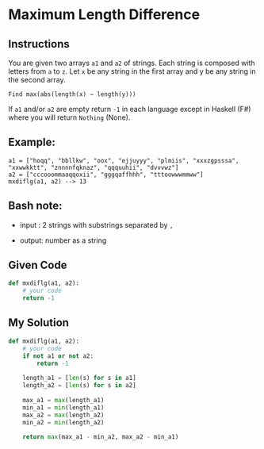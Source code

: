 # Maximum Length Difference

## Instructions

You are given two arrays `a1` and `a2` of strings. Each string is composed with letters from `a` to `z`. Let `x` be any string in the first array and y be any string in the second array.

`Find max(abs(length(x) − length(y)))`

If `a1` and/or `a2` are empty return `-1` in each language except in Haskell (F#) where you will return `Nothing` (None).

## Example:

```
a1 = ["hoqq", "bbllkw", "oox", "ejjuyyy", "plmiis", "xxxzgpsssa", "xxwwkktt", "znnnnfqknaz", "qqquuhii", "dvvvwz"]
a2 = ["cccooommaaqqoxii", "gggqaffhhh", "tttoowwwmmww"]
mxdiflg(a1, a2) --> 13
```

## Bash note:

- input : 2 strings with substrings separated by `,`

- output: number as a string

## Given Code
```python
def mxdiflg(a1, a2):
    # your code
    return -1
```

## My Solution
```python
def mxdiflg(a1, a2):
    # your code
    if not a1 or not a2:
        return -1
    
    length_a1 = [len(s) for s in a1]
    length_a2 = [len(s) for s in a2]
    
    max_a1 = max(length_a1)
    min_a1 = min(length_a1)
    max_a2 = max(length_a2)
    min_a2 = min(length_a2)
    
    return max(max_a1 - min_a2, max_a2 - min_a1)
```
